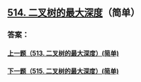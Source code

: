 ## [514. 二叉树的最大深度](https://leetcode-cn.com/problems/merge-two-sorted-lists/)（简单）





### 答案：



#### [上一题（513. 二叉树的最大深度）(简单)](https://github.com/sdwwld/leetCode/blob/master/src/main/java/com/wld/java/leetcode/leetCode0513.md)

#### [下一题（515. 二叉树的最大深度）(简单)](https://github.com/sdwwld/leetCode/blob/master/src/main/java/com/wld/java/leetcode/leetCode0515.md)